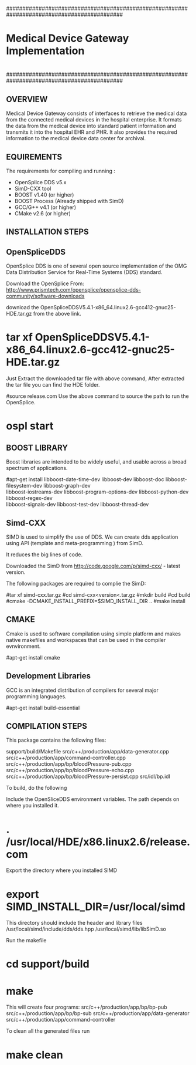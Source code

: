 ############################################################################################
#                                                                                          #
#			Medical Device Gateway Implementation                              #
#                                                                                          #
############################################################################################

OVERVIEW
--------
Medical Device Gateway consists of interfaces to retrieve the medical data from the connected 
medical devices in the hospital enterprise. It formats the data from the medical device into 
standard patient information and transmits it into the hospital EHR and PHR. 
It also provides the required information to the medical device data center for archival.


EQUIREMENTS
------------
The requirements for compiling and running :

- OpenSplice DDS v5.x  
- SimD-CXX tool
- BOOST v1.40 (or higher)
- BOOST Process (Already shipped with SimD)
- GCC/G++ v4.1 (or higher)
- CMake v2.6 (or higher)

INSTALLATION STEPS
------------------

OpenSpliceDDS
-------------
OpenSplice DDS is one of several open source implementation of the OMG Data Distribution Service for Real-Time Systems (DDS) standard.

Download the OpenSplice From: 
http://www.prismtech.com/opensplice/opensplice-dds-community/software-downloads

download the OpenSpliceDDSV5.4.1-x86_64.linux2.6-gcc412-gnuc25-HDE.tar.gz from the above link.

# tar xf OpenSpliceDDSV5.4.1-x86_64.linux2.6-gcc412-gnuc25-HDE.tar.gz

Just Extract the downloaded tar file with above command, After extracted the tar file you can find the HDE folder.

#source release.com
Use the above command to source the path to run the OpenSplice.

# ospl start

BOOST LIBRARY
------------

Boost libraries are intended to be widely useful, and usable across a broad spectrum of applications. 

#apt-get install libboost-date-time-dev  libboost-dev libboost-doc libboost-filesystem-dev libboost-graph-dev \
libboost-iostreams-dev libboost-program-options-dev libboost-python-dev libboost-regex-dev \
libboost-signals-dev libboost-test-dev libboost-thread-dev



Simd-CXX
--------
SIMD is used to simplify the use of DDS. We can create dds application using API
(template and meta-programming )  from SimD.

It reduces the big lines of code. 

Downloaded the SimD from http://code.google.com/p/simd-cxx/ - latest version.

The following packages are required to complie the SimD:

#tar xf simd-cxx<version>.tar.gz
#cd simd-cxx<version<.tar.gz
#mkdir build
#cd build
#cmake -DCMAKE_INSTALL_PREFIX=$SIMD_INSTALL_DIR ..
#make install

CMAKE 
-------
Cmake is used to software compilation using simple platform and makes native makefiles and workspaces 
that can be used in the compiler evnvironment.

#apt-get install cmake

Development Libraries
---------------------
GCC is an integrated distribution of compilers for several major programming languages.

#apt-get install build-essential


COMPILATION STEPS
-----------------

This package contains the following files:

support/build/Makefile
src/c++/production/app/data-generator.cpp
src/c++/production/app/command-controller.cpp
src/c++/production/app/bp/bloodPressure-pub.cpp
src/c++/production/app/bp/bloodPressure-echo.cpp
src/c++/production/app/bp/bloodPressure-persist.cpp
src/idl/bp.idl

To build, do the following

Include the OpenSliceDDS environment variables.
The path depends on where you installed it.
# . /usr/local/HDE/x86.linux2.6/release.com

Export the directory where you installed SIMD
# export SIMD_INSTALL_DIR=/usr/local/simd

This directory should include the header and library files
/usr/local/simd/include/dds/dds.hpp
/usr/local/simd/lib/libSimD.so

Run the makefile
# cd support/build
# make

This will create four programs:
src/c++/production/app/bp/bp-pub
src/c++/production/app/bp/bp-sub
src/c++/production/app/data-generator
src/c++/production/app/command-controller

To clean all the generated files run
# make clean



